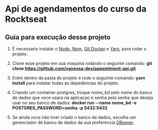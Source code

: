 # Api de agendamentos do curso da Rocktseat

## Guia para execução desse projeto
1. É necessario instalar o [Node, Npm](https://nodejs.org/en/), [Git](https://git-scm.com/),[Docker](https://docs.docker.com/engine/install/) e [Yarn](https://classic.yarnpkg.com/en/docs/install/#debian-stable), para rodar o projeto.

2. Clone esse projeto em sua maquina rodando o seguinte comando: **git clone https://github.com/vanessa-dev/appointment-api.git**

3. Entre dentro da pasta do projeto e rode  o seguinte comando: **yarn install** para instalar todas as depedencias do projeto.

4. Criando um container postgres, troque nome_bd pelo nome do banco de dados que voce usara na aplicacao e senha pela senha que deseja usar no seu banco de dados: **docker run --name nome_bd -e POSTGRES_PASSWORD=senha -p 5432:5432**

5. Se ainda voce  não tiver criado o banco de dados, escolha um gerenciador de banco de dados da sua preferencia [DBeaver](https://dbeaver.io/).


